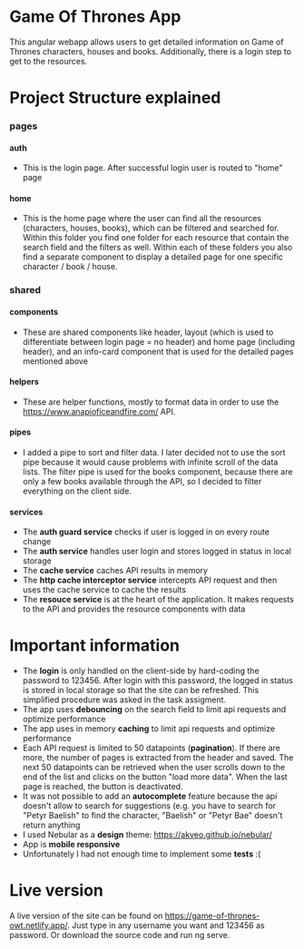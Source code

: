 # Game Of Thrones App

This angular webapp allows users to get detailed information on Game of Thrones characters, houses and books. Additionally, there is a login step to get to the resources. 

# Project Structure explained
### pages 
#### auth
- This is the login page. After successful login user is routed to "home" page
#### home 
- This is the home page where the user can find all the resources (characters, houses, books), which can be filtered and searched for. Within this folder you find one folder for each resource that contain the search field and the filters as well. Within each of these folders you also find a separate component to display a detailed page for one specific character / book / house.
### shared
#### components
- These are shared components like header, layout (which is used to differentiate between login page = no header) and home page (including header), and an info-card component that is used for the detailed pages mentioned above
#### helpers
- These are helper functions, mostly to format data in order to use the https://www.anapioficeandfire.com/ API. 
#### pipes
- I added a pipe to sort and filter data. I later decided not to use the sort pipe because it would cause problems with infinite scroll of the data lists. The filter pipe is used for the books component, because there are only a few books available through the API, so I decided to filter everything on the client side.
#### services
- The **auth guard service** checks if user is logged in on every route change
- The **auth service** handles user login and stores logged in status in local storage
- The **cache service** caches API results in memory
- The **http cache interceptor service** intercepts API request and then uses the cache service to cache the results
- The **resouce service** is at the heart of the application. It makes requests to the API and provides the resource components with data

# Important information
- The **login** is only handled on the client-side by hard-coding the password to 123456. After login with this password, the logged in status is stored in local storage so that the site can be refreshed. This simplified procedure was asked in the task assigment.
- The app uses **debouncing** on the search field to limit api requests and optimize performance
- The app uses in memory **caching** to limit api requests and optimize performance
- Each API request is limited to 50 datapoints (**pagination**). If there are more, the number of pages is extracted from the header and saved. The next 50 datapoints can be retrieved when the user scrolls down to the end of the list and clicks on the button "load more data". When the last page is reached, the button is deactivated.
- It was not possible to add an **autocomplete** feature because the api doesn't allow to search for suggestions (e.g. you have to search for "Petyr Baelish" to find the character, "Baelish" or "Petyr Bae" doesn't return anything
- I used Nebular as a **design** theme: https://akveo.github.io/nebular/
- App is **mobile responsive**
- Unfortunately I had not enough time to implement some **tests** :(

# Live version
A live version of the site can be found on https://game-of-thrones-owt.netlify.app/. Just type in any username you want and 123456 as password. Or download the source code and run ng serve.

